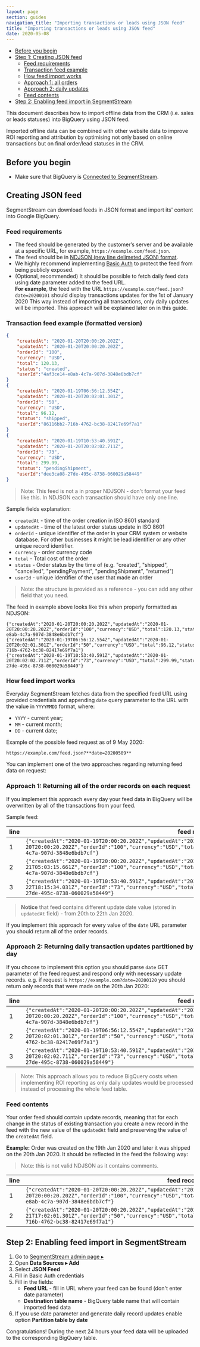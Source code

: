 ```yaml
---
layout: page
section: guides
navigation_title: "Importing transactions or leads using JSON feed"
title: "Importing transactions or leads using JSON feed"
date: 2020-05-08
---
```


<ul class="page-navigation">
  <li><a href="#before-you-begin">Before you begin</a></li>
  <li><a href="#creating-feed">Step 1: Creating JSON feed</a>
    <ul>
      <li><a href="#feed-requirements">Feed requirements</a></li>
      <li><a href="#feed-example">Transaction feed example</a></li>
      <li><a href="#how-feed-import-works">How feed import works</a></li>
      <li><a href="#all-orders">Approach 1: all orders</a></li>
      <li><a href="#daily-updates">Approach 2: daily updates</a></li>
      <li><a href="#feed-contents">Feed contents</a></li>
    </ul>
  </li>
  <li><a href="#enabling-feed-import">Step 2: Enabling feed import in SegmentStream</a></li>
</ul>
This document describes how to import offline data from the CRM (i.e. sales or leads statuses) into BigQuery using JSON feed.

Imported offline data can be combined with other website data to improve ROI reporting and attribution by optimising not only based on online transactions but on final order/lead statuses in the CRM.

## <a name="before-you-begin"></a> Before you begin
* Make sure that BigQuery is [Connected to SegmentStream](/_docs/bigquery/connecting-bigquery).

## <a name="creating-feed"></a>Creating JSON feed

SegmentStream can download feeds in JSON format and import its' content into Google BigQuery.

### <a name="#feed-requirements"></a>Feed requirements
* The feed should be generated by the customer’s server and be available at a specific URL, for example, `https://example.com/feed.json`.
* The feed should be in [NDJSON (new line delimeted JSON) format](http://ndjson.org/).
* We highly recommend implementing [Basic Auth](https://en.wikipedia.org/wiki/Basic_access_authentication) to protect the feed from being publicly exposed.
* (Optional, recommended) It should be possible to fetch daily feed data using date parameter added to the feed URL.<br/>
**For example**, the feed with the URL `https://example.com/feed.json?date=20200101` should display transactions updates for the 1st of January 2020
This way instead of importing all transactions, only daily updates will be imported. This approach will be explained later on in this guide.

### <a name="#feed-example"></a>Transaction feed example (formatted version)
```json
{
    "createdAt": "2020-01-20T20:00:20.202Z",
    "updatedAt": "2020-01-20T20:00:20.202Z",
    "orderId": "100",
    "currency": "USD",
    "total": 120.13,
    "status": "created",
    "userId":"4af3ce14-e8ab-4c7a-907d-3848e6bdb7cf"
}
{
    "createdAt": "2020-01-19T06:56:12.554Z",
    "updatedAt": "2020-01-20T20:02:01.301Z",
    "orderId": "50",
    "currency": "USD",
    "total": 96.12,
    "status": "shipped",
    "userId":"86116bb2-716b-4762-bc38-82417e69f7a1"
}
{
    "createdAt": "2020-01-19T10:53:40.591Z",
    "updatedAt": "2020-01-20T20:02:02.711Z",
    "orderId": "73",
    "currency": "USD",
    "total": 299.99,
    "status": "pendingShipment",
    "userId":"dee3ca08-27de-495c-8738-060029a58449"
}
```
> Note: This feed is not a in proper NDJSON - don't format your feed like this. In NDJSON each transaction should have only one line.

Sample fields explanation: 
* `createdAt` - time of the order creation in ISO 8601 standard
* `updatedAt` - time of the latest order status update in ISO 8601
* `orderId` - unique identifier of the order in your CRM system or website database. For other businesses it might be lead identifier or any other unique record identifier.
* `currency` - order currency code
* `total` - Total cost of the order
* `status` - Order status by the time of  (e.g. "created", "shipped", "cancelled", "pendingPayment", "pendingShipment", "returned")
* `userId` - unique identifier of the user that made an order

> Note: the structure is provided as a reference - you can add any other field that you need.

The feed in example above looks like this when properly formatted as NDJSON:

```ndjson
{"createdAt":"2020-01-20T20:00:20.202Z","updatedAt":"2020-01-20T20:00:20.202Z","orderId":"100","currency":"USD","total":120.13,"status":"created","userId":"4af3ce14-e8ab-4c7a-907d-3848e6bdb7cf"}
{"createdAt":"2020-01-19T06:56:12.554Z","updatedAt":"2020-01-20T20:02:01.301Z","orderId":"50","currency":"USD","total":96.12,"status":"shipped","userId":"86116bb2-716b-4762-bc38-82417e69f7a1"}
{"createdAt":"2020-01-19T10:53:40.591Z","updatedAt":"2020-01-20T20:02:02.711Z","orderId":"73","currency":"USD","total":299.99,"status":"pendingShipment","userId":"dee3ca08-27de-495c-8738-060029a58449"}
```

### <a name="#how-feed-import-works"></a> How feed import works

Everyday SegmentStream fetches data from the specified feed URL using provided credentials and appending `date` query parameter to the  URL with the value in `YYYYMMDD` format, where:

* `YYYY` - current year;
* `MM` - current month;
* `DD` - current date;

Example of the possible feed request as of 9 May 2020: 
```
https://example.com/feed.json?**date=20200509**
```

You can implement one of the two approaches regarding returning feed data on request:

### <a name="#all-orders"></a> Approach 1: Returning all of the order records on each request
If you implement this approach every day your feed data in BigQuery will be overwritten by all of the transactions from your feed.

Sample feed:


line|feed record|
--- | --- |
1 | `{"createdAt":"2020-01-19T20:00:20.202Z","updatedAt":"2020-01-20T20:00:20.202Z","orderId":"100","currency":"USD","total":120.13,"status":"created","userId":"4af3ce14-e8ab-4c7a-907d-3848e6bdb7cf"}`
2 | `{"createdAt":"2020-01-19T20:00:20.202Z","updatedAt":"2020-01-21T05:03:15.661Z","orderId":"100","currency":"USD","total":120.13,"status":"shipped","userId":"4af3ce14-e8ab-4c7a-907d-3848e6bdb7cf"}`
3| `{"createdAt":"2020-01-19T10:53:40.591Z","updatedAt":"2020-01-22T18:15:34.031Z","orderId":"73","currency":"USD","total":299.99,"status":"pendingShipment","userId":"dee3ca08-27de-495c-8738-060029a58449"}`

> **Notice** that feed contains different update date value (stored in `updatedAt` field) - from 20th to 22th Jan 2020.

If you implement this approach for every  value of the `date` URL parameter you should return all of the order records.

### <a name="#daily-updates"></a> Approach 2: Returning daily transaction updates partitioned by day

If you choose to implement this option you should parse `date` GET parameter of the feed request and respond only with necessary update records.
e.g. if request is `https://example.com?date=20200120`
you should return only records that were made on the 20th Jan 2020:

line|feed record|
--- | --- |
1|`{"createdAt":"2020-01-20T20:00:20.202Z","updatedAt":"2020-01-20T20:00:20.202Z","orderId":"100","currency":"USD","total":120.13,"status":"created","userId":"4af3ce14-e8ab-4c7a-907d-3848e6bdb7cf"}`
2|`{"createdAt":"2020-01-19T06:56:12.554Z","updatedAt":"2020-01-20T20:02:01.301Z","orderId":"50","currency":"USD","total":96.12,"status":"shipped","userId":"86116bb2-716b-4762-bc38-82417e69f7a1"}`
3|`{"createdAt":"2020-01-19T10:53:40.591Z","updatedAt":"2020-01-20T20:02:02.711Z","orderId":"73","currency":"USD","total":299.99,"status":"pendingShipment","userId":"dee3ca08-27de-495c-8738-060029a58449"}`


> Note: This approach allows you to reduce BigQuery costs when implementing ROI reporting as only daily updates would be processed instead of processing the whole feed table.

### <a name="#feed-contents"></a> Feed contents
Your order feed should contain update records, meaning that for each change in the status of existing transaction you create a new record in the feed with the new value of the `updatedAt` field and preserving the value of the `createdAt` field. 

**Example:**
Order was created on the 19th Jan 2020 and later it was shipped on the 20th Jan 2020.
It should be reflected in the feed the following way:
>Note: this is not valid NDJSON as it contains comments.

line|feed record|
--- | --- |
1| `{"createdAt":"2020-01-20T20:00:20.202Z","updatedAt":"2020-01-20T20:00:20.202Z","orderId":"100","currency":"USD","total":120.13,"status":"created","userId":"4af3ce14-e8ab-4c7a-907d-3848e6bdb7cf"}`
2| `{"createdAt":"2020-01-20T20:00:20.202Z","updatedAt":"2020-01-21T17:02:01.301Z","orderId":"50","currency":"USD","total":96.12,"status":"shipped","userId":"86116bb2-716b-4762-bc38-82417e69f7a1"}`
 
## <a name="enabling-feed-import"></a> Step 2: Enabling feed import in SegmentStream
1. Go to [SegmentStream admin page ▸](https://admin.segmentstream.com)
2. Open **Data Sources ▸ Add**
3. Select **JSON Feed**
4. Fill in Basic Auth credentials
5. Fill in the fields:
    * **Feed URL** - fill in URL where your feed can be found (don't enter date parameter)
    * **Destination table name** - BigQuery table name that will contain imported feed data
6. If you use date  parameter and generate daily record updates enable option **Partition table by date**

Congratulations! During the next 24 hours your feed data will be uploaded to the corresponding BigQuery table.